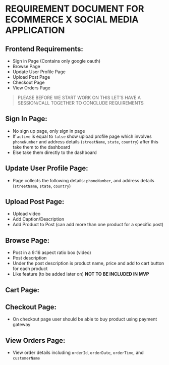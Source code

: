 # REQUIREMENT DOCUMENT FOR ECOMMERCE X SOCIAL MEDIA APPLICATION

## Frontend Requirements:

*   Sign in Page (Contains only google oauth)
*   Browse Page
*   Update User Profile Page
*   Upload Post Page
*   Checkout Page
*   View Orders Page

> PLEASE BEFORE WE START WORK ON THIS LET’S HAVE A SESSION/CALL TOGETHER TO CONCLUDE REQUIREMENTS

## Sign In Page:

*   No sign up page, only sign in page
*   If `active` is equal to `false` show upload profile page which involves `phoneNumber` and address details (`streetName`, `state`, `country`) after this take them to the dashboard
*   Else take them directly to the dashboard

## Update User Profile Page:

*   Page collects the following details: `phoneNumber`, and address details (`streetName`, `state`, `country`)

## Upload Post Page:

*   Upload video
*   Add Caption/Description
*   Add Product to Post (can add more than one product for a specific post)

## Browse Page:

*   Post in a 9:16 aspect ratio box (video)
*   Post description
*   Under the post description is product name, price and add to cart button for each product
*   Like feature (to be added later on) **NOT TO BE INCLUDED IN MVP**

## Cart Page:

## Checkout Page:

*   On checkout page user should be able to buy product using payment gateway

## View Orders Page:

*   View order details including `orderId`, `orderDate`, `orderTime`, and `customerName`

